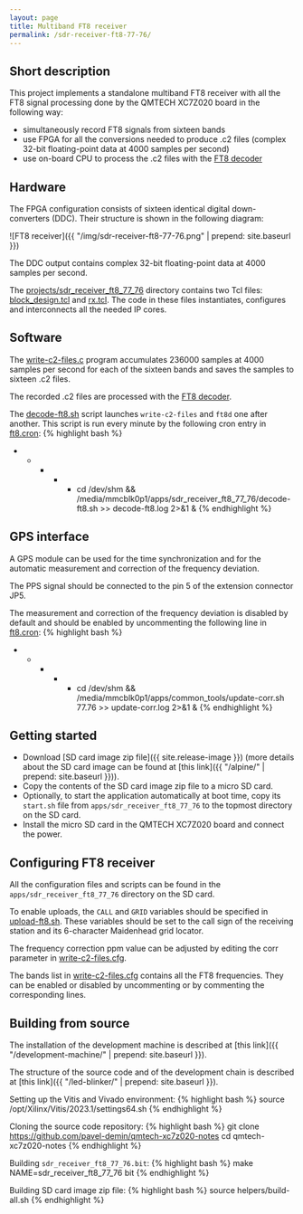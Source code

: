 ```yaml
---
layout: page
title: Multiband FT8 receiver
permalink: /sdr-receiver-ft8-77-76/
---
```


Short description
-----

This project implements a standalone multiband FT8 receiver with all the FT8 signal processing done by the QMTECH XC7Z020 board in the following way:

 - simultaneously record FT8 signals from sixteen bands
 - use FPGA for all the conversions needed to produce .c2 files (complex 32-bit floating-point data at 4000 samples per second)
 - use on-board CPU to process the .c2 files with the [FT8 decoder](https://github.com/pavel-demin/ft8d)

Hardware
-----

The FPGA configuration consists of sixteen identical digital down-converters (DDC). Their structure is shown in the following diagram:

![FT8 receiver]({{ "/img/sdr-receiver-ft8-77-76.png" | prepend: site.baseurl }})

The DDC output contains complex 32-bit floating-point data at 4000 samples per second.

The [projects/sdr_receiver_ft8_77_76](https://github.com/pavel-demin/qmtech-xc7z020-notes/tree/main/projects/sdr_receiver_ft8_77_76) directory contains two Tcl files: [block_design.tcl](https://github.com/pavel-demin/qmtech-xc7z020-notes/blob/main/projects/sdr_receiver_ft8_77_76/block_design.tcl) and [rx.tcl](https://github.com/pavel-demin/qmtech-xc7z020-notes/blob/main/projects/sdr_receiver_ft8_77_76/rx.tcl). The code in these files instantiates, configures and interconnects all the needed IP cores.

Software
-----

The [write-c2-files.c](https://github.com/pavel-demin/qmtech-xc7z020-notes/tree/main/projects/sdr_receiver_ft8_77_76/app/write-c2-files.c) program accumulates 236000 samples at 4000 samples per second for each of the sixteen bands and saves the samples to sixteen .c2 files.

The recorded .c2 files are processed with the [FT8 decoder](https://github.com/pavel-demin/ft8d).

The [decode-ft8.sh](https://github.com/pavel-demin/qmtech-xc7z020-notes/tree/main/projects/sdr_receiver_ft8_77_76/app/decode-ft8.sh) script launches `write-c2-files` and `ft8d` one after another. This script is run every minute by the following cron entry in [ft8.cron](https://github.com/pavel-demin/qmtech-xc7z020-notes/tree/main/projects/sdr_receiver_ft8_77_76/app/ft8.cron):
{% highlight bash %}
* * * * * cd /dev/shm && /media/mmcblk0p1/apps/sdr_receiver_ft8_77_76/decode-ft8.sh >> decode-ft8.log 2>&1 &
{% endhighlight %}

GPS interface
-----

A GPS module can be used for the time synchronization and for the automatic measurement and correction of the frequency deviation.

The PPS signal should be connected to the pin 5 of the extension connector JP5.

The measurement and correction of the frequency deviation is disabled by default and should be enabled by uncommenting the following line in [ft8.cron](https://github.com/pavel-demin/qmtech-xc7z020-notes/tree/main/projects/sdr_receiver_ft8_77_76/app/ft8.cron):
{% highlight bash %}
* * * * * cd /dev/shm && /media/mmcblk0p1/apps/common_tools/update-corr.sh 77.76 >> update-corr.log 2>&1 &
{% endhighlight %}

Getting started
-----

 - Download [SD card image zip file]({{ site.release-image }}) (more details about the SD card image can be found at [this link]({{ "/alpine/" | prepend: site.baseurl }})).
 - Copy the contents of the SD card image zip file to a micro SD card.
 - Optionally, to start the application automatically at boot time, copy its `start.sh` file from `apps/sdr_receiver_ft8_77_76` to the topmost directory on the SD card.
 - Install the micro SD card in the QMTECH XC7Z020 board and connect the power.

Configuring FT8 receiver
-----

All the configuration files and scripts can be found in the `apps/sdr_receiver_ft8_77_76` directory on the SD card.

To enable uploads, the `CALL` and `GRID` variables should be specified in [upload-ft8.sh](https://github.com/pavel-demin/qmtech-xc7z020-notes/tree/main/projects/sdr_receiver_ft8_77_76/app/upload-ft8.sh#L4-L5). These variables should be set to the call sign of the receiving station and its 6-character Maidenhead grid locator.

The frequency correction ppm value can be adjusted by editing the corr parameter in [write-c2-files.cfg](https://github.com/pavel-demin/qmtech-xc7z020-notes/tree/main/projects/sdr_receiver_ft8_77_76/app/write-c2-files.cfg).

The bands list in [write-c2-files.cfg](https://github.com/pavel-demin/qmtech-xc7z020-notes/tree/main/projects/sdr_receiver_ft8_77_76/app/write-c2-files.cfg) contains all the FT8 frequencies. They can be enabled or disabled by uncommenting or by commenting the corresponding lines.

Building from source
-----

The installation of the development machine is described at [this link]({{ "/development-machine/" | prepend: site.baseurl }}).

The structure of the source code and of the development chain is described at [this link]({{ "/led-blinker/" | prepend: site.baseurl }}).

Setting up the Vitis and Vivado environment:
{% highlight bash %}
source /opt/Xilinx/Vitis/2023.1/settings64.sh
{% endhighlight %}

Cloning the source code repository:
{% highlight bash %}
git clone https://github.com/pavel-demin/qmtech-xc7z020-notes
cd qmtech-xc7z020-notes
{% endhighlight %}

Building `sdr_receiver_ft8_77_76.bit`:
{% highlight bash %}
make NAME=sdr_receiver_ft8_77_76 bit
{% endhighlight %}

Building SD card image zip file:
{% highlight bash %}
source helpers/build-all.sh
{% endhighlight %}
